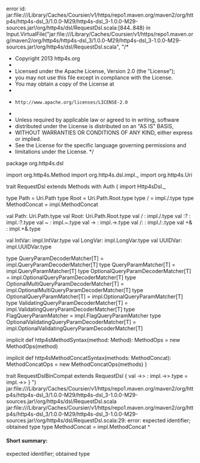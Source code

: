 error id: jar:file://<HOME>/Library/Caches/Coursier/v1/https/repo1.maven.org/maven2/org/http4s/http4s-dsl_3/1.0.0-M29/http4s-dsl_3-1.0.0-M29-sources.jar!/org/http4s/dsl/RequestDsl.scala:[844..848) in Input.VirtualFile("jar:file://<HOME>/Library/Caches/Coursier/v1/https/repo1.maven.org/maven2/org/http4s/http4s-dsl_3/1.0.0-M29/http4s-dsl_3-1.0.0-M29-sources.jar!/org/http4s/dsl/RequestDsl.scala", "/*
 * Copyright 2013 http4s.org
 *
 * Licensed under the Apache License, Version 2.0 (the "License");
 * you may not use this file except in compliance with the License.
 * You may obtain a copy of the License at
 *
 *     http://www.apache.org/licenses/LICENSE-2.0
 *
 * Unless required by applicable law or agreed to in writing, software
 * distributed under the License is distributed on an "AS IS" BASIS,
 * WITHOUT WARRANTIES OR CONDITIONS OF ANY KIND, either express or implied.
 * See the License for the specific language governing permissions and
 * limitations under the License.
 */

package org.http4s.dsl

import org.http4s.Method
import org.http4s.dsl.impl._
import org.http4s.Uri

trait RequestDsl extends Methods with Auth {
  import Http4sDsl._

  type Path = Uri.Path
  type Root = Uri.Path.Root.type
  type / = impl./.type
  type MethodConcat = impl.MethodConcat

  val Path: Uri.Path.type
  val Root: Uri.Path.Root.type
  val / : impl./.type
  val :? : impl.:?.type
  val ~ : impl.~.type
  val -> : impl.->.type
  val /: : impl./:.type
  val +& : impl.+&.type

  val IntVar: impl.IntVar.type
  val LongVar: impl.LongVar.type
  val UUIDVar: impl.UUIDVar.type

  type QueryParamDecoderMatcher[T] = impl.QueryParamDecoderMatcher[T]
  type QueryParamMatcher[T] = impl.QueryParamMatcher[T]
  type OptionalQueryParamDecoderMatcher[T] = impl.OptionalQueryParamDecoderMatcher[T]
  type OptionalMultiQueryParamDecoderMatcher[T] = impl.OptionalMultiQueryParamDecoderMatcher[T]
  type OptionalQueryParamMatcher[T] = impl.OptionalQueryParamMatcher[T]
  type ValidatingQueryParamDecoderMatcher[T] = impl.ValidatingQueryParamDecoderMatcher[T]
  type FlagQueryParamMatcher = impl.FlagQueryParamMatcher
  type OptionalValidatingQueryParamDecoderMatcher[T] =
    impl.OptionalValidatingQueryParamDecoderMatcher[T]

  implicit def http4sMethodSyntax(method: Method): MethodOps =
    new MethodOps(method)

  implicit def http4sMethodConcatSyntax(methods: MethodConcat): MethodConcatOps =
    new MethodConcatOps(methods)
}

trait RequestDslBinCompat extends RequestDsl {
  val ->> : impl.->>.type = impl.->>
}
")
jar:file://<HOME>/Library/Caches/Coursier/v1/https/repo1.maven.org/maven2/org/http4s/http4s-dsl_3/1.0.0-M29/http4s-dsl_3-1.0.0-M29-sources.jar!/org/http4s/dsl/RequestDsl.scala
jar:file://<HOME>/Library/Caches/Coursier/v1/https/repo1.maven.org/maven2/org/http4s/http4s-dsl_3/1.0.0-M29/http4s-dsl_3-1.0.0-M29-sources.jar!/org/http4s/dsl/RequestDsl.scala:29: error: expected identifier; obtained type
  type MethodConcat = impl.MethodConcat
  ^
#### Short summary: 

expected identifier; obtained type
